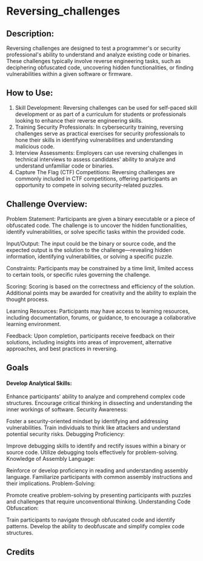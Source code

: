# Reversing_challenges

## Description:
Reversing challenges are designed to test a programmer's or security professional's ability to understand and analyze existing code or binaries. These challenges typically involve reverse engineering tasks, such as deciphering obfuscated code, uncovering hidden functionalities, or finding vulnerabilities within a given software or firmware.

## How to Use:

1. Skill Development:
Reversing challenges can be used for self-paced skill development or as part of a curriculum for students or professionals looking to enhance their reverse engineering skills.
2. Training Security Professionals:
In cybersecurity training, reversing challenges serve as practical exercises for security professionals to hone their skills in identifying vulnerabilities and understanding malicious code.
3. Interview Assessments:
Employers can use reversing challenges in technical interviews to assess candidates' ability to analyze and understand unfamiliar code or binaries.
4. Capture The Flag (CTF) Competitions:
Reversing challenges are commonly included in CTF competitions, offering participants an opportunity to compete in solving security-related puzzles.

## Challenge Overview:

Problem Statement:
Participants are given a binary executable or a piece of obfuscated code. The challenge is to uncover the hidden functionalities, identify vulnerabilities, or solve specific tasks within the provided code.

Input/Output:
The input could be the binary or source code, and the expected output is the solution to the challenge—revealing hidden information, identifying vulnerabilities, or solving a specific puzzle.

Constraints:
Participants may be constrained by a time limit, limited access to certain tools, or specific rules governing the challenge.

Scoring:
Scoring is based on the correctness and efficiency of the solution. Additional points may be awarded for creativity and the ability to explain the thought process.

Learning Resources:
Participants may have access to learning resources, including documentation, forums, or guidance, to encourage a collaborative learning environment.

Feedback:
Upon completion, participants receive feedback on their solutions, including insights into areas of improvement, alternative approaches, and best practices in reversing.

## Goals

#### Develop Analytical Skills:

Enhance participants' ability to analyze and comprehend complex code structures.
Encourage critical thinking in dissecting and understanding the inner workings of software.
Security Awareness:

Foster a security-oriented mindset by identifying and addressing vulnerabilities.
Train individuals to think like attackers and understand potential security risks.
Debugging Proficiency:

Improve debugging skills to identify and rectify issues within a binary or source code.
Utilize debugging tools effectively for problem-solving.
Knowledge of Assembly Language:

Reinforce or develop proficiency in reading and understanding assembly language.
Familiarize participants with common assembly instructions and their implications.
Problem-Solving:

Promote creative problem-solving by presenting participants with puzzles and challenges that require unconventional thinking.
Understanding Code Obfuscation:

Train participants to navigate through obfuscated code and identify patterns.
Develop the ability to deobfuscate and simplify complex code structures.

## Credits


